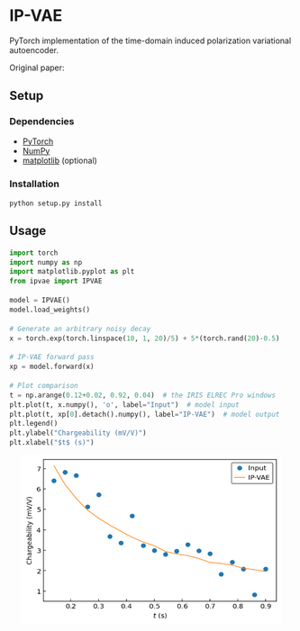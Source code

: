 # IP-VAE
PyTorch implementation of the time-domain induced polarization variational autoencoder.

Original paper: 

## Setup

### Dependencies
- [PyTorch](https://pytorch.org/)
- [NumPy](https://numpy.org/)
- [matplotlib](https://matplotlib.org/) (optional)

### Installation
```console
python setup.py install
```

## Usage

```python
import torch
import numpy as np
import matplotlib.pyplot as plt
from ipvae import IPVAE

model = IPVAE()
model.load_weights()

# Generate an arbitrary noisy decay
x = torch.exp(torch.linspace(10, 1, 20)/5) + 5*(torch.rand(20)-0.5)

# IP-VAE forward pass
xp = model.forward(x)

# Plot comparison
t = np.arange(0.12+0.02, 0.92, 0.04)  # the IRIS ELREC Pro windows
plt.plot(t, x.numpy(), 'o', label="Input")  # model input
plt.plot(t, xp[0].detach().numpy(), label="IP-VAE")  # model output
plt.legend()
plt.ylabel("Chargeability (mV/V)")
plt.xlabel("$t$ (s)")
```

<p align="center">
  <img width="460" height="300" src="./figures/example.png">
</p>
